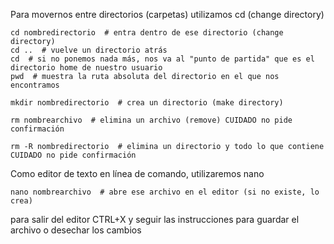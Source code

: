 Para movernos entre directorios (carpetas) utilizamos cd (change directory)

```
cd nombredirectorio  # entra dentro de ese directorio (change directory)
cd ..  # vuelve un directorio atrás
cd  # si no ponemos nada más, nos va al "punto de partida" que es el directorio home de nuestro usuario
pwd  # muestra la ruta absoluta del directorio en el que nos encontramos
```

`mkdir nombredirectorio  # crea un directorio (make directory)`

`rm nombrearchivo  # elimina un archivo (remove) CUIDADO no pide confirmación`

`rm -R nombredirectorio  # elimina un directorio y todo lo que contiene CUIDADO no pide confirmación`

Como editor de texto en línea de comando, utilizaremos nano

`nano nombrearchivo  # abre ese archivo en el editor (si no existe, lo crea)`

para salir del editor CTRL+X y seguir las instrucciones para guardar el archivo o desechar los cambios
